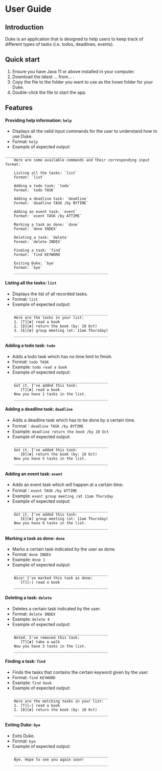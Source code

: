 # User Guide

## Introduction

Duke is an application that is designed to help users to keep track of different types of tasks (i.e. todos, deadlines, events).

## Quick start

1. Ensure you have Java 11 or above installed in your computer.
1. Download the latest ... from... .
1. Copy the file to the folder you want to use as the howe folder for your Duke.
1. Double-click the file to start the app.

## Features
#### Providing help information: `help`
* Displays all the valid input commands for the user to understand how to use Duke.
* Format: `help`
* Example of expected output:
```
___________________________________________
	Here are some available commands and their corresponding input format: 

	Listing all the tasks: `list` 
	Format: `list`

	Adding a todo task: `todo` 
	Format: `todo TASK`

	Adding a deadline task: `deadline` 
	Format: `deadline TASK /by BYTIME`

	Adding an event task: `event` 
	Format: `event TASK /by ATTIME`

	Marking a task as done: `done` 
	Format: `done INDEX`

	Deleting a task: `delete` 
	Format: `delete INDEX`

	Finding a task: `find` 
	Format: `find KEYWORD`

	Exiting Duke: `bye` 
	Format: `bye`
	___________________________________________
```

#### Listing all the tasks: `list`
* Displays the list of all recorded tasks.
* Format: `list`
* Example of expected output:
```
	___________________________________________
	Here are the tasks in your list: 
	1. [T][✘] read a book
	2. [D][✘] return the book (by: 10 Oct)
	3. [E][✘] group meeting (at: 11am Thursday)
	___________________________________________
```

#### Adding a todo task: `todo`
* Adds a todo task which has no time limit to finish.
* Format: `todo TASK`
* Example: `todo read a book`
* Example of expected output:
```
	___________________________________________
	Got it. I've added this task: 
	   [T][✘] read a book
	Now you have 1 tasks in the list. 
	___________________________________________
```

#### Adding a deadline task: `deadline`
* Adds a deadline task which has to be done by a certain time.
* Format：`deadline TASK /by BYTIME`
* Example: `deadline return the book /by 10 Oct`
* Example of expected output:
```
	___________________________________________
	Got it. I've added this task: 
	   [D][✘] return the book (by: 10 Oct)
	Now you have 5 tasks in the list. 
	___________________________________________
```

#### Adding an event task: `event`
* Adds an event task which will happen at a certain time.
* Format：`event TASK /by ATTIME`
* Example: `event group meeting /at 11am Thursday`
* Example of expected output:
```
	___________________________________________
	Got it. I've added this task: 
	   [E][✘] group meeting (at: 11am Thursday)
	Now you have 6 tasks in the list. 
	___________________________________________
```

#### Marking a task as done: `done`
* Marks a certain task indicated by the user as done.
* Format: `done INDEX`
* Example: `done 1`
* Example of expected output:
```
	___________________________________________
	Nice! I've marked this task as done: 
	   [T][✓] read a book
	___________________________________________
```

#### Deleting a task: `delete`
* Deletes a certain task indicated by the user.
* Format: `delete INDEX`
* Example: `delete 4`
* Example of expected output:
```
	___________________________________________
	Noted. I've removed this task: 
	   [T][✘] take a walk
	Now you have 3 tasks in the list.
	___________________________________________
```

#### Finding a task: `find`
* Finds the tasks that contains the certain keyword given by the user.
* Format: `find KEYWORD`
* Example: `find book`
* Example of expected output:
```
	___________________________________________
	Here are the matching tasks in your list: 
	1. [T][✓] read a book
	2. [D][✘] return the book (by: 10 Oct)
	___________________________________________
```

#### Exiting Duke: `bye`
* Exits Duke.
* Format: `bye`
* Example of expected output:
```
	___________________________________________
	Bye. Hope to see you again soon!
	___________________________________________
```